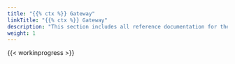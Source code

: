```yaml
---
title: "{{% ctx %}} Gateway"
linkTitle: "{{% ctx %}} Gateway"
description: "This section includes all reference documentation for the APIs exposed by {{% ctx %}} Gateway."
weight: 1
---
```


{{< workinprogress >}}
